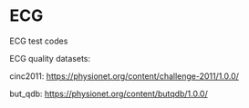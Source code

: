 # ECG
ECG test codes

ECG quality datasets:

cinc2011:
https://physionet.org/content/challenge-2011/1.0.0/

but_qdb:
https://physionet.org/content/butqdb/1.0.0/
